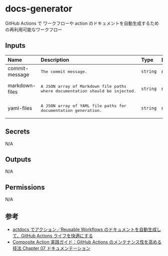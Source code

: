 # docs-generator

GitHub Actions で ワークフローや action のドキュメントを自動生成するための再利用可能なワークフロー

<!-- actdocs start -->

## Inputs

| Name | Description | Type | Default | Required |
| :--- | :---------- | :--- | :------ | :------: |
| commit-message | <pre>The commit message.</pre> | `string` | n/a | yes |
| markdown-files | <pre>A JSON array of Markdown file paths where documentation should be injected.</pre> | `string` | n/a | yes |
| yaml-files | <pre>A JSON array of YAML file paths for documentation generation.</pre> | `string` | n/a | yes |

## Secrets

N/A

## Outputs

N/A

## Permissions

N/A

<!-- actdocs end -->

## 参考

-   [actdocs でアクション／Reusable Workflows のドキュメントを自動生成して、GitHub Actions ライフを快適にする](https://zenn.dev/tmknom/articles/actdocs-github-actions)
-   [Composite Action 実践ガイド：GitHub Actions のメンテナンス性を高める技法 Chapter 07 ドキュメンテーション](https://zenn.dev/tmknom/books/pragmatic-composite-action/viewer/docs)
